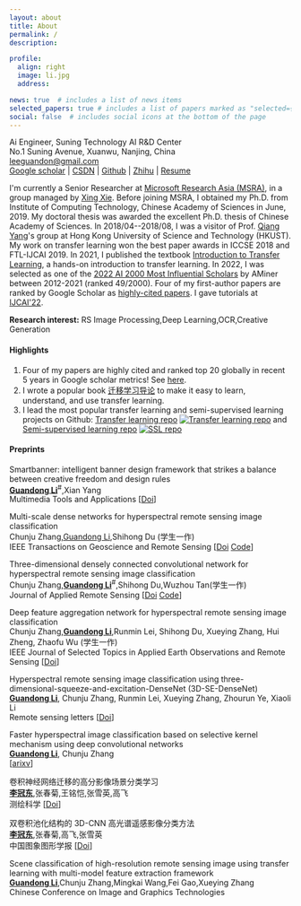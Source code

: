 ```yaml
---
layout: about
title: About
permalink: /
description: 

profile:
  align: right
  image: li.jpg
  address: 

news: true  # includes a list of news items
selected_papers: true # includes a list of papers marked as "selected={true}"
social: false  # includes social icons at the bottom of the page
---
```


Ai Engineer, Suning Technology AI R&D Center <br>
No.1 Suning Avenue, Xuanwu, Nanjing, China<br>
leeguandon@gmail.com<br>
[Google scholar](https://scholar.google.com/citations?user=on_b6MMAAAAJ) | [CSDN](https://blog.csdn.net/u012193416) | [Github](https://github.com/leeguandong) | [Zhihu](https://www.zhihu.com/people/li-xin-52-81) | [Resume](https://www.jianguoyun.com/p/DagJaZEQjKnsBRjbkeAEIAA) 

I'm currently a Senior Researcher at [Microsoft Research Asia (MSRA)](http://www.msra.cn/), in a group managed by [Xing Xie](https://www.microsoft.com/en-us/research/people/xingx/). Before joining MSRA, I obtained my Ph.D. from Institute of Computing Technology, Chinese Academy of Sciences in June, 2019. My doctoral thesis was awarded the excellent Ph.D. thesis of Chinese Academy of Sciences. In 2018/04--2018/08, I was a visitor of Prof. [Qiang Yang](https://cse.hkust.edu.hk/~qyang/)'s group at Hong Kong University of Science and Technology (HKUST). My work on transfer learning won the best paper awards in ICCSE 2018 and FTL-IJCAI 2019. In 2021, I published the textbook [Introduction to Transfer Learning](http://jd92.wang/tlbook), a hands-on introduction to transfer learning. In 2022, I was selected as one of the [2022 AI 2000 Most Influential Scholars](https://www.aminer.cn/ai2000?domain_ids=5dc122672ebaa6faa962c2a4) by AMiner between 2012-2021 (ranked 49/2000). Four of my first-author papers are ranked by Google Scholar as [highly-cited papers](https://zhuanlan.zhihu.com/p/421192644). I gave tutorials at [IJCAI'22](https://dgresearch.github.io/).

**Research interest:** RS Image Processing,Deep Learning,OCR,Creative Generation


#### Highlights

1. Four of my papers are highly cited and ranked top 20 globally in recent 5 years in Google scholar metrics! See [here](https://zhuanlan.zhihu.com/p/421192644).
2. I wrote a popular book [迁移学习导论](http://jd92.wang/tlbook) to make it easy to learn, understand, and use transfer learning.
3. I lead the most popular transfer learning and semi-supervised learning projects on Github: [Transfer learning repo](https://github/jindongwang/transferlearning) [![Transfer learning repo](/assets/img/transferlearning-repo-star.jpg)](https://github/jindongwang/transferlearning) and  [Semi-supervised learning repo](https://github/torchssl/torchssl) [![SSL repo](/assets/img/torchssl-star.jpg)](https://github/stars/torchssl/torchssl)

#### Preprints

Smartbanner: intelligent banner design framework that strikes a balance between creative freedom and design rules   
**<u>Guandong Li</u>**<sup>#</sup>,Xian Yang    
Multimedia Tools and Applications [[Doi](https://rdcu.be/c0iMt)]    

Multi-scale dense networks for hyperspectral remote sensing image classification    
Chunju Zhang,<u>Guandong Li</u>,Shihong Du (学生一作)    
IEEE Transactions on Geoscience and Remote Sensing [[Doi](https://ieeexplore.ieee.org/document/8784389) [Code](https://github.com/leeguandong/Multi-Scale-Dense-Networks-for-Hyperspectral-Remote-Sensing-Image-Classification)]    

Three-dimensional densely connected convolutional network for hyperspectral remote sensing image classification   
Chunju Zhang,<u>**Guandong Li**</u><sup>#</sup>,Shihong Du,Wuzhou Tan(学生一作)    
Journal of Applied Remote Sensing [[Doi](https://doi.org/10.1117/1.JRS.13.016519) [Code](https://github.com/leeguandong/3D-DenseNet-for-HSI)]     

Deep feature aggregation network for hyperspectral remote sensing image classification     
Chunju Zhang,<u>**Guandong Li**</u>,Runmin Lei, Shihong Du, Xueying Zhang, Hui Zheng, Zhaofu Wu (学生一作)     
IEEE Journal of Selected Topics in Applied Earth Observations and Remote Sensing [[Doi](https://ieeexplore.ieee.org/document/9184224)]     

Hyperspectral remote sensing image classification using three-dimensional-squeeze-and-excitation-DenseNet (3D-SE-DenseNet)      
<u>**Guandong Li**</u>, Chunju Zhang, Runmin Lei, Xueying Zhang, Zhourun Ye, Xiaoli Li     
Remote sensing letters  [[Doi](https://ieeexplore.ieee.org/document/9514617)]    

Faster hyperspectral image classification based on selective kernel mechanism using deep convolutional networks     
<u>**Guandong Li**</u>, Chunju Zhang    
[[arixv](https://arxiv.org/abs/2202.06458)]    

卷积神经网络迁移的高分影像场景分类学习     
<u>**李冠东**</u>,张春菊,王铭恺,张雪英,高飞   
测绘科学 [[Doi](https://www.cnki.com.cn/Article/CJFDTOTAL-CHKD201904021.htm)]     

双卷积池化结构的 3D-CNN 高光谱遥感影像分类方法    
<u>**李冠东**</u>,张春菊,高飞,张雪英     
中国图象图形学报 [[Doi](http://www.cjig.cn/jig/ch/reader/view_abstract.aspx?file_no=20190414&flag=1)]    

Scene classification of high-resolution remote sensing image using transfer learning with multi-model feature extraction framework   
<u>**Guandong Li**</u>,Chunju Zhang,Mingkai Wang,Fei Gao,Xueying Zhang     
Chinese Conference on Image and Graphics Technologies     



 



